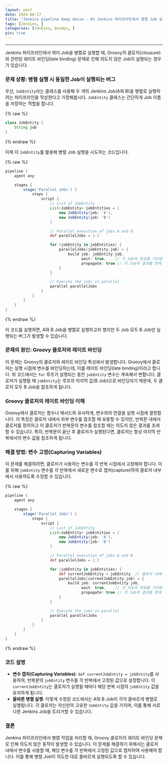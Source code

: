 ```yaml
---
layout: post
date: 2024-08-17
title: "Jenkins pipeline deep deive - #3 Jenkins 파이프라인에서 병렬 Job 실행 시 발생하는 클로저 레이트 바인딩 문제 해결"
tags: [Jenkins, ]
categories: [Jenkins, DevOps, ]
pin: true
---
```



---


Jenkins 파이프라인에서 여러 Job을 병렬로 실행할 때, Groovy의 클로저(clousure)와 관련된 레이트 바인딩(late binding) 문제로 인해 의도치 않은 Job이 실행되는 경우가 있습니다. 


### 문제 상황: 병렬 실행 시 동일한 Job이 실행되는 버그


우선, `JobEntity`라는 클래스를 사용해 두 개의 Jenkins Job(A와 B)을 병렬로 실행하려는 파이프라인을 작성한다고 가정해봅시다. `JobEntity` 클래스는 간단하게 Job 이름을 저장하는 역할을 합니다.


{% raw %}
```groovy
class JobEntity {
    String job
}
```
{% endraw %}


이제 이 `JobEntity`를 활용해 병렬 Job 실행을 시도하는 코드입니다.


{% raw %}
```groovy
pipeline {
    agent any

    stages {
        stage('Parallel Jobs') {
            steps {
                script {
                    // List of JobEntity
                    List<JobEntity> jobEntities = [
                        new JobEntity(job: 'A'),
                        new JobEntity(job: 'B')
                    ]

                    // Parallel execution of jobs A and B
                    def parallelJobs = [:]

                    for (jobEntity in jobEntities) {
                        parallelJobs[jobEntity.job] = {
                            build job: jobEntity.job,
                                  wait: true,    // 각 Job의 완료를 기다림
                                  propagate: true // 각 Job의 결과를 현재 파이프라인에 반영
                        }
                    }

                    // Execute the jobs in parallel
                    parallel parallelJobs
                }
            }
        }
    }
}

```
{% endraw %}


이 코드를 실행하면, A와 B Job을 병렬로 실행하고자 했지만 두 Job 모두 B Job만 실행되는 버그가 발생할 수 있습니다.


### 문제의 원인: Groovy 클로저와 레이트 바인딩


이 문제는 Groovy의 클로저와 레이트 바인딩 특성에서 발생합니다. Groovy에서 클로저는 실행 시점에 변수를 바인딩하는데, 이를 레이트 바인딩(late binding)이라고 합니다. 위 코드에서는 `for` 루프가 실행되는 동안 `jobEntity` 변수는 계속해서 변합니다. 클로저가 실행될 때 `jobEntity`는 루프의 마지막 값(B Job)으로 바인딩되기 때문에, 두 클로저 모두 B Job을 참조하게 됩니다.


### Groovy 클로저의 레이트 바인딩 이해


Groovy에서 클로저는 함수나 메서드와 유사하게, 변수와의 연결을 실행 시점에 결정합니다. 이 특징은 클로저 내에서 외부 변수를 참조할 때 유용할 수 있지만, 반복문 내에서 클로저를 정의하고 이 클로저가 반복문의 변수를 참조할 때는 의도치 않은 결과를 초래할 수 있습니다. 특히, 반복문이 끝난 후 클로저가 실행된다면, 클로저는 항상 마지막 반복에서의 변수 값을 참조하게 됩니다.


### 해결 방법: 변수 고정(Capturing Variables)


이 문제를 해결하려면, 클로저가 사용하는 변수를 각 반복 시점에서 고정해야 합니다. 이를 위해 `jobEntity` 변수를 각 반복에서 새로운 변수로 캡처(capture)하여 클로저 내부에서 사용하도록 수정할 수 있습니다.


{% raw %}
```groovy
pipeline {
    agent any

    stages {
        stage('Parallel Jobs') {
            steps {
                script {
                    // List of JobEntity
                    List<JobEntity> jobEntities = [
                        new JobEntity(job: 'A'),
                        new JobEntity(job: 'B')
                    ]

                    // Parallel execution of jobs A and B
                    def parallelJobs = [:]

                    for (jobEntity in jobEntities) {
                        def currentJobEntity = jobEntity  // 클로저 내에서 사용할 변수를 캡처
                        parallelJobs[currentJobEntity.job] = {
                            build job: currentJobEntity.job,
                                  wait: true,    // 각 Job의 완료를 기다림
                                  propagate: true // 각 Job의 결과를 현재 파이프라인에 반영
                        }
                    }

                    // Execute the jobs in parallel
                    parallel parallelJobs
                }
            }
        }
    }
}

```
{% endraw %}


### 코드 설명

- **변수 캡처(Capturing Variables)**: `def currentJobEntity = jobEntity`를 사용하여, 반복문의 `jobEntity` 변수를 각 반복에서 고정된 값으로 설정합니다. 이 `currentJobEntity`는 클로저가 실행될 때마다 해당 반복 시점의 `jobEntity` 값을 유지하게 됩니다.
- **올바른 병렬 실행**: 이렇게 수정된 코드에서는 A와 B Job이 각각 올바르게 병렬로 실행됩니다. 각 클로저는 자신만의 고유한 `JobEntity` 값을 가지며, 이를 통해 서로 다른 Jenkins Job을 트리거할 수 있습니다.

### 결론


Jenkins 파이프라인에서 병렬 작업을 처리할 때, Groovy 클로저의 레이트 바인딩 문제로 인해 의도치 않은 동작이 발생할 수 있습니다. 이 문제를 해결하기 위해서는 클로저 내에서 변수를 사용할 때, 해당 변수를 각 반복에서 고정된 값으로 캡처하여 사용해야 합니다. 이를 통해 병렬 Job이 의도한 대로 올바르게 실행되도록 할 수 있습니다.

